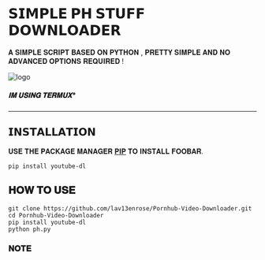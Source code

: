 # 𝗦𝗜𝗠𝗣𝗟𝗘 𝗣𝗛 𝗦𝗧𝗨𝗙𝗙 𝗗𝗢𝗪𝗡𝗟𝗢𝗔𝗗𝗘𝗥
𝐀 𝐒𝐈𝐌𝐏𝐋𝐄 𝐒𝐂𝐑𝐈𝐏𝐓 𝐁𝐀𝐒𝐄𝐃 𝐎𝐍 𝐏𝐘𝐓𝐇𝐎𝐍 , 𝐏𝐑𝐄𝐓𝐓𝐘 𝐒𝐈𝐌𝐏𝐋𝐄 𝐀𝐍𝐃 𝐍𝐎 𝐀𝐃𝐕𝐀𝐍𝐂𝐄𝐃 𝐎𝐏𝐓𝐈𝐎𝐍𝐒 𝐑𝐄𝐐𝐔𝐈𝐑𝐄𝐃 !

![logo](https://telegra.ph/file/131d2bb63dc7b647e0f0a.jpg)
##### 𝐈𝐌 𝐔𝐒𝐈𝐍𝐆 𝐓𝐄𝐑𝐌𝐔𝐗*
---

## 𝗜𝗡𝗦𝗧𝗔𝗟𝗟𝗔𝗧𝗜𝗢𝗡

𝐔𝐒𝐄 𝐓𝐇𝐄 𝐏𝐀𝐂𝐊𝐀𝐆𝐄 𝐌𝐀𝐍𝐀𝐆𝐄𝐑 [𝐏𝐈𝐏](https://pip.pypa.io/en/stable/) 𝐓𝐎 𝐈𝐍𝐒𝐓𝐀𝐋𝐋 𝐅𝐎𝐎𝐁𝐀𝐑.

```
pip install youtube-dl
```

## 𝐇𝐎𝐖 𝐓𝐎 𝐔𝐒𝐄

```
git clone https://github.com/lav13enrose/Pornhub-Video-Downloader.git
cd Pornhub-Video-Downloader
pip install youtube-dl 
python ph.py
```

### 𝐍𝐎𝐓𝐄
